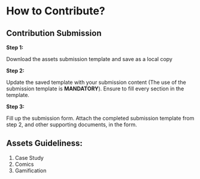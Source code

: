 # How to Contribute?

## Contribution Submission
**Step 1:**

Download the assets submission template and save as a local copy <br>

**Step 2:** 

Update the saved template with your submission content (The use of the submission template is **MANDATORY**). Ensure to fill every section in the template.<br>

**Step 3:**

Fill up the submission form. Attach the completed submission template from step 2, and other supporting documents, in the form.

## Assets Guideliness:
1. Case Study
2. Comics
3. Gamification
